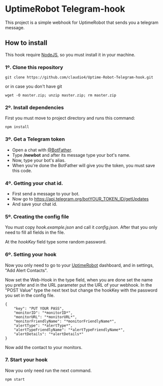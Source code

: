 # UptimeRobot Telegram-hook

This project is a simple webhook for UptimeRobot that sends you a telegram message.

## How to install
This hook require [NodeJS](https://nodejs.org/es/), so you must install it in your machine.

### 1º. Clone this repository
```
git clone https://github.com/claudio4/Uptime-Robot-Telegram-hook.git
```
or in case you don't have git
```
wget -O master.zip; unzip master.zip; rm master.zip
```
### 2º. Install dependencies
First you must move to project directory and runs this command:
```
npm install
```
### 3º. Get a Telegram token

* Open a chat with [@BotFather](https://telegram.me/BotFather).
* Type **/newbot** and after its message type your bot's name.
* Now, type your bot's alias.
* When you're done the BotFather will give you the token, you must save this code.

### 4º. Getting your chat id.

* First send a message to your bot.
* Now go to https://api.telegram.org/botYOUR_TOKEN_ID/getUpdates
* And save your chat id.

### 5º. Creating the config file
You must copy *hook.example.json* and call it *config.json*.
After that you only need to fill all fields in the file.

At the *hookKey* field type some random password.

### 6º. Setting your hook
Now you only need to go to your [UptimeRobot](https://uptimerobot.com/) dashboard, and in settings, "Add Alert Contacts".

Now set the Web-Hook in the type field, when you are done set the name you prefer and in the URL parameter put the URL of your webhook.
In the "POST Value" type the next text but change the hookKey with the password you set in the config file.

```
{
	"key": "PUT YOUR PASS",
	"monitorID": "*monitorID*",
	"monitorURL": "*monitorURL*",
	"monitorFriendlyName": "*monitorFriendlyName*",
	"alertType": "*alertType*",
	"alertTypeFriendlyName": "*alertTypeFriendlyName*",
	"alertDetails": "*alertDetails*"
}
```

Now add the contact to your monitors.

### 7. Start your hook
Now you only need run the next command.

```
npm start
```

